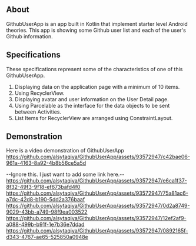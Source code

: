 ## About
GithubUserApp is an app built in Kotlin that implement starter level Android theories. This app is showing some Github user list and each of the user's Github information.

## Specifications
These specifications represent some of the characteristics of one of this GithubUserApp.
1. Displaying data on the application page with a minimum of 10 items.
2. Using RecyclerView.
3. Displaying avatar and user information on the User Detail page.
4. Using Parcelable as the interface for the data objects to be sent between Activities.
5. List Items for RecyclerView are arranged using ConstraintLayout.

## Demonstration
Here is a video demonstration of GithubUserApp
https://github.com/alsytaqiya/GithubUserApp/assets/93572947/c42bae06-961a-4163-8a92-4b8b56ce5a5d

--Ignore this. I just want to add some link here.-- 
https://github.com/alsytaqiya/GithubUserApp/assets/93572947/e6ca1f37-8f32-49f3-9f18-ef673bafd4f0
https://github.com/alsytaqiya/GithubUserApp/assets/93572947/75a81ac6-a7dc-42d8-b190-5dd2a376baaf
https://github.com/alsytaqiya/GithubUserApp/assets/93572947/0d2a8749-9029-43bb-a749-98f9ea003522
https://github.com/alsytaqiya/GithubUserApp/assets/93572947/12ef2af9-a088-499b-b91f-1e7b36e7ddad
https://github.com/alsytaqiya/GithubUserApp/assets/93572947/0892165f-d343-4767-ae65-525850a0948e




